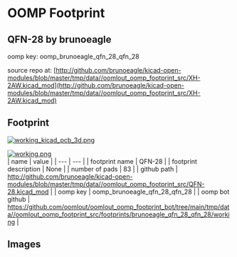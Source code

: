 # OOMP Footprint  
## QFN-28  by brunoeagle  
  
oomp key: oomp_brunoeagle_qfn_28_qfn_28  
  
source repo at: [http://github.com/brunoeagle/kicad-open-modules/blob/master/tmp/data//oomlout_oomp_footprint_src/XH-2AW.kicad_mod](http://github.com/brunoeagle/kicad-open-modules/blob/master/tmp/data//oomlout_oomp_footprint_src/XH-2AW.kicad_mod)  
## Footprint  
  
[![working_kicad_pcb_3d.png](working_kicad_pcb_3d_600.png)](working_kicad_pcb_3d.png)  
  
[![working.png](working_600.png)](working.png)  
| name | value | 
| --- | --- | 
| footprint name | QFN-28 | 
| footprint description | None | 
| number of pads | 83 | 
| github path | http://github.com/brunoeagle/kicad-open-modules/blob/master/tmp/data//oomlout_oomp_footprint_src/QFN-28.kicad_mod | 
| oomp key | oomp_brunoeagle_qfn_28_qfn_28 | 
| oomp bot github | https://github.com/oomlout/oomlout_oomp_footprint_bot/tree/main/tmp/data//oomlout_oomp_footprint_src/footprints/brunoeagle_qfn_28_qfn_28/working | 
## Images  
